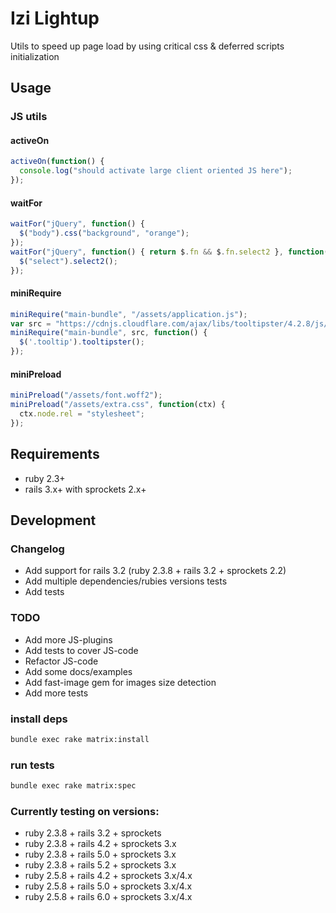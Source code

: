 # Izi Lightup

Utils to speed up page load by using critical css & deferred scripts initialization

## Usage

### JS utils

#### activeOn
```JavaScript
activeOn(function() {
  console.log("should activate large client oriented JS here");
});
```

#### waitFor
```JavaScript
waitFor("jQuery", function() {
  $("body").css("background", "orange");
});
waitFor("jQuery", function() { return $.fn && $.fn.select2 }, function() {
  $("select").select2();
});
```

#### miniRequire
```JavaScript
miniRequire("main-bundle", "/assets/application.js");
var src = "https://cdnjs.cloudflare.com/ajax/libs/tooltipster/4.2.8/js/tooltipster.bundle.min.js"
miniRequire("main-bundle", src, function() {
  $('.tooltip').tooltipster();
});
```

#### miniPreload
```JavaScript
miniPreload("/assets/font.woff2");
miniPreload("/assets/extra.css", function(ctx) {
  ctx.node.rel = "stylesheet";
});
```

## Requirements

- ruby 2.3+
- rails 3.x+ with sprockets 2.x+

## Development

### Changelog

- Add support for rails 3.2 (ruby 2.3.8 + rails 3.2 + sprockets 2.2)
- Add multiple dependencies/rubies versions tests
- Add tests

### TODO

- Add more JS-plugins
- Add tests to cover JS-code
- Refactor JS-code
- Add some docs/examples
- Add fast-image gem for images size detection
- Add more tests

### install deps

```sh
bundle exec rake matrix:install
```

### run tests

```sh
bundle exec rake matrix:spec
```

### Currently testing on versions:

- ruby 2.3.8 + rails 3.2 + sprockets
- ruby 2.3.8 + rails 4.2 + sprockets 3.x
- ruby 2.3.8 + rails 5.0 + sprockets 3.x
- ruby 2.3.8 + rails 5.2 + sprockets 3.x
- ruby 2.5.8 + rails 4.2 + sprockets 3.x/4.x
- ruby 2.5.8 + rails 5.0 + sprockets 3.x/4.x
- ruby 2.5.8 + rails 6.0 + sprockets 3.x/4.x
